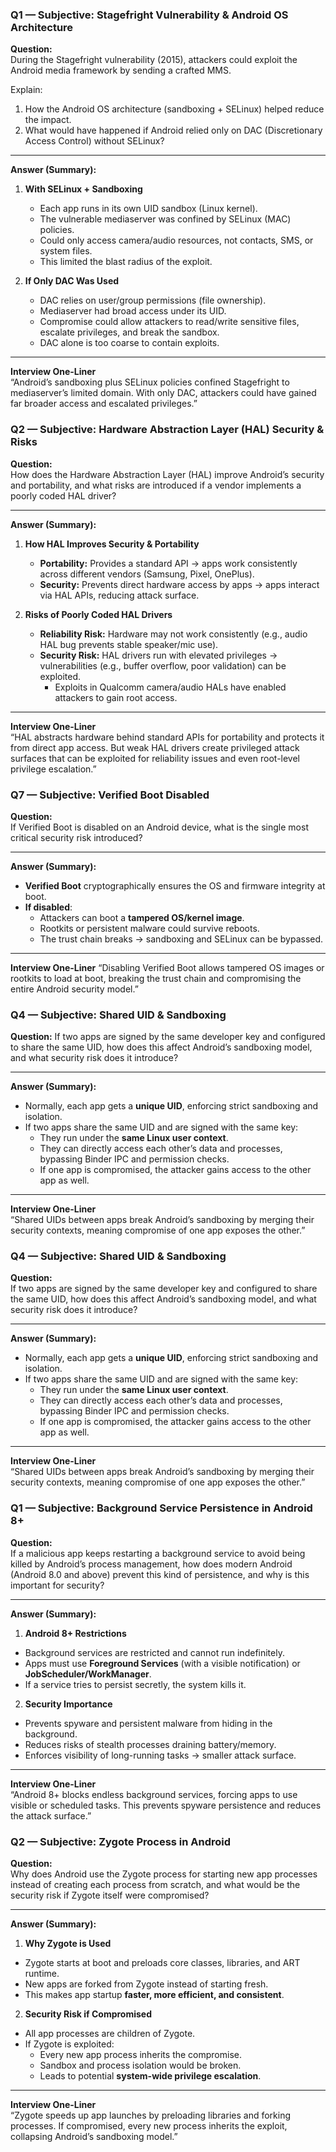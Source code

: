 ### Q1 — Subjective: Stagefright Vulnerability & Android OS Architecture

**Question:**  
During the Stagefright vulnerability (2015), attackers could exploit the Android media framework by sending a crafted MMS.  

Explain:  
1. How the Android OS architecture (sandboxing + SELinux) helped reduce the impact.  
2. What would have happened if Android relied only on DAC (Discretionary Access Control) without SELinux?

---

**Answer (Summary):**

1. **With SELinux + Sandboxing**  
   - Each app runs in its own UID sandbox (Linux kernel).  
   - The vulnerable mediaserver was confined by SELinux (MAC) policies.  
   - Could only access camera/audio resources, not contacts, SMS, or system files.  
   - This limited the blast radius of the exploit.

2. **If Only DAC Was Used**  
   - DAC relies on user/group permissions (file ownership).  
   - Mediaserver had broad access under its UID.  
   - Compromise could allow attackers to read/write sensitive files, escalate privileges, and break the sandbox.  
   - DAC alone is too coarse to contain exploits.

---

**Interview One-Liner**  
“Android’s sandboxing plus SELinux policies confined Stagefright to mediaserver’s limited domain. With only DAC, attackers could have gained far broader access and escalated privileges.”

### Q2 — Subjective: Hardware Abstraction Layer (HAL) Security & Risks

**Question:**  
How does the Hardware Abstraction Layer (HAL) improve Android’s security and portability, and what risks are introduced if a vendor implements a poorly coded HAL driver?

---

**Answer (Summary):**

1. **How HAL Improves Security & Portability**  
   - **Portability:** Provides a standard API → apps work consistently across different vendors (Samsung, Pixel, OnePlus).  
   - **Security:** Prevents direct hardware access by apps → apps interact via HAL APIs, reducing attack surface.

2. **Risks of Poorly Coded HAL Drivers**  
   - **Reliability Risk:** Hardware may not work consistently (e.g., audio HAL bug prevents stable speaker/mic use).  
   - **Security Risk:** HAL drivers run with elevated privileges → vulnerabilities (e.g., buffer overflow, poor validation) can be exploited.  
     - Exploits in Qualcomm camera/audio HALs have enabled attackers to gain root access.  

---

**Interview One-Liner**  
“HAL abstracts hardware behind standard APIs for portability and protects it from direct app access. But weak HAL drivers create privileged attack surfaces that can be exploited for reliability issues and even root-level privilege escalation.”

### Q7 — Subjective: Verified Boot Disabled

**Question:**  
If Verified Boot is disabled on an Android device, what is the single most critical security risk introduced?

---

**Answer (Summary):**  
- **Verified Boot** cryptographically ensures the OS and firmware integrity at boot.  
- **If disabled**:
  - Attackers can boot a **tampered OS/kernel image**. 
  - Rootkits or persistent malware could survive reboots.  
  - The trust chain breaks → sandboxing and SELinux can be bypassed.  

---

**Interview One-Liner**
“Disabling Verified Boot allows tampered OS images or rootkits to load at boot, breaking the trust chain and compromising the entire Android security model.”

### Q4 — Subjective: Shared UID & Sandboxing

**Question:**
If two apps are signed by the same developer key and configured to share the same UID, how does this affect Android’s sandboxing model, and what security risk does it introduce?

---

**Answer (Summary):**  
- Normally, each app gets a **unique UID**, enforcing strict sandboxing and isolation.  
- If two apps share the same UID and are signed with the same key:  
  - They run under the **same Linux user context**.  
  - They can directly access each other’s data and processes, bypassing Binder IPC and permission checks.  
  - If one app is compromised, the attacker gains access to the other app as well.  

---

**Interview One-Liner**  
“Shared UIDs between apps break Android’s sandboxing by merging their security contexts, meaning compromise of one app exposes the other.”

### Q4 — Subjective: Shared UID & Sandboxing

**Question:**  
If two apps are signed by the same developer key and configured to share the same UID, how does this affect Android’s sandboxing model, and what security risk does it introduce?

---

**Answer (Summary):**  
- Normally, each app gets a **unique UID**, enforcing strict sandboxing and isolation.  
- If two apps share the same UID and are signed with the same key:  
  - They run under the **same Linux user context**.  
  - They can directly access each other’s data and processes, bypassing Binder IPC and permission checks.  
  - If one app is compromised, the attacker gains access to the other app as well.  

---

**Interview One-Liner**  
“Shared UIDs between apps break Android’s sandboxing by merging their security contexts, meaning compromise of one app exposes the other.”

### Q1 — Subjective: Background Service Persistence in Android 8+

**Question:**  
If a malicious app keeps restarting a background service to avoid being killed by Android’s process management, how does modern Android (Android 8.0 and above) prevent this kind of persistence, and why is this important for security?

---

**Answer (Summary):**

1. **Android 8+ Restrictions**  
- Background services are restricted and cannot run indefinitely.  
- Apps must use **Foreground Services** (with a visible notification) or **JobScheduler/WorkManager**.  
- If a service tries to persist secretly, the system kills it.

2. **Security Importance**  
- Prevents spyware and persistent malware from hiding in the background.  
- Reduces risks of stealth processes draining battery/memory.  
- Enforces visibility of long-running tasks → smaller attack surface.  

---

**Interview One-Liner**  
“Android 8+ blocks endless background services, forcing apps to use visible or scheduled tasks. This prevents spyware persistence and reduces the attack surface.”

### Q2 — Subjective: Zygote Process in Android

**Question:**  
Why does Android use the Zygote process for starting new app processes instead of creating each process from scratch, and what would be the security risk if Zygote itself were compromised?

---

**Answer (Summary):**

1. **Why Zygote is Used**  
- Zygote starts at boot and preloads core classes, libraries, and ART runtime.  
- New apps are forked from Zygote instead of starting fresh.  
- This makes app startup **faster, more efficient, and consistent**.

2. **Security Risk if Compromised**  
- All app processes are children of Zygote.  
- If Zygote is exploited:  
  - Every new app process inherits the compromise.  
  - Sandbox and process isolation would be broken.  
  - Leads to potential **system-wide privilege escalation**.

---

**Interview One-Liner**  
“Zygote speeds up app launches by preloading libraries and forking processes. If compromised, every new process inherits the exploit, collapsing Android’s sandboxing model.”